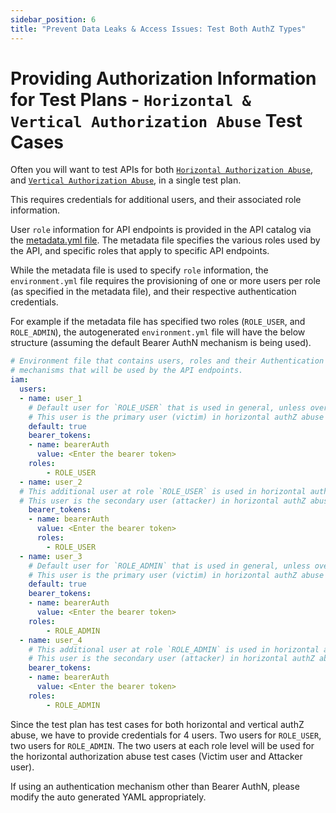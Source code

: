 ```yaml
---
sidebar_position: 6
title: "Prevent Data Leaks & Access Issues: Test Both AuthZ Types"
---
```


# Providing Authorization Information for Test Plans - `Horizontal & Vertical Authorization Abuse` Test Cases

Often you will want to test APIs for both [`Horizontal Authorization Abuse`][horizontal-priv-abuse], and [`Vertical Authorization Abuse`][vertical-priv-abuse], in a single test plan.

This requires credentials for additional users, and their associated role information.

User `role` information for API endpoints is provided in the API catalog via the [metadata.yml file](/guides/security-testing/concepts/api-catalog/metadata-yml.md). The metadata file specifies the various roles used by the API, and specific roles that apply to specific API endpoints.

While the metadata file is used to specify `role` information, the `environment.yml` file requires the provisioning of one or more users per role (as specified in the metadata file), and their respective authentication credentials.

For example if the metadata file has specified two roles (`ROLE_USER`, and `ROLE_ADMIN`), the autogenerated `environment.yml` file will have the below structure (assuming the default Bearer AuthN mechanism is being used).

```YAML
# Environment file that contains users, roles and their Authentication
# mechanisms that will be used by the API endpoints.
iam:
  users:
  - name: user_1
    # Default user for `ROLE_USER` that is used in general, unless overridden by a specific test case.
    # This user is the primary user (victim) in horizontal authZ abuse test cases involving `ROLE_USER`.
    default: true
    bearer_tokens:
    - name: bearerAuth
      value: <Enter the bearer token>
    roles:
        - ROLE_USER
  - name: user_2
  # This additional user at role `ROLE_USER` is used in horizontal authZ abuse test cases.
  # This user is the secondary user (attacker) in horizontal authZ abuse test cases.
    bearer_tokens:
    - name: bearerAuth
      value: <Enter the bearer token>
      roles:
        - ROLE_USER
  - name: user_3
    # Default user for `ROLE_ADMIN` that is used in general, unless overridden by a specific test case.
    # This user is the primary user (victim) in horizontal authZ abuse test cases involving `ROLE_ADMIN`.
    default: true 
    bearer_tokens:
    - name: bearerAuth
      value: <Enter the bearer token>
    roles:
        - ROLE_ADMIN
  - name: user_4
    # This additional user at role `ROLE_ADMIN` is used in horizontal authZ abuse test cases.
    # This user is the secondary user (attacker) in horizontal authZ abuse test cases involving `ROLE_ADMIN`.
    bearer_tokens:
    - name: bearerAuth
      value: <Enter the bearer token>
    roles:
        - ROLE_ADMIN
```
Since the test plan has test cases for both horizontal and vertical authZ abuse, we have to provide credentials for 4 users. Two users for `ROLE_USER`, two users for `ROLE_ADMIN`. The two users at each role level will be used for the horizontal authorization abuse test cases (Victim user and Attacker user).

If using an authentication mechanism other than Bearer AuthN, please modify the auto generated YAML appropriately.


[horizontal-priv-abuse]: https://en.wikipedia.org/wiki/Privilege_escalation#Horizontal
[vertical-priv-abuse]: https://en.wikipedia.org/wiki/Privilege_escalation#Vertical

